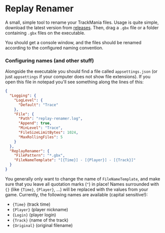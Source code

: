 # Replay Renamer

A small, simple tool to rename your TrackMania files.
Usage is quite simple, download the latest version from [releases](https://github.com/dealloc/replay-renamer/releases).
Then, drag a `.gbx` file or a folder containing `.gbx` files on the executable.

You should get a console window, and the files should be renamed according to the configured naming convention.

### Configuring names (and other stuff)
Alongside the executable you should find a file called `appsettings.json` (or just `appsettings` if your computer does not show file extensions).
If you open this file in notepad you'll see something along the lines of this:
```json
{
  "Logging": {
    "LogLevel": {
      "Default": "Trace"
    },
    "File": {
      "Path": "replay-renamer.log",
      "Append": true,
      "MinLevel": "Trace",
      "FileSizeLimitBytes": 1024,
      "MaxRollingFiles": 5
    }
  },
  "ReplayRenamer": {
    "FilePattern": "*.gbx",
    "FileNameTemplate": "[{Time}] - [{Player}] - [{Track}]"
  }
}
```

You generally only want to change the name of `FileNameTemplate`, and make sure that you leave all quotation marks (`"`) in place!
Names surrounded with `{}` (like `{Time}`, `{Player}`, ...) will be replaced with the values from your game.
Currently, the following names are available (capital sensitive!):
- `{Time}` (track time)
- `{Player}` (player nickname)
- `{Login}` (player login)
- `{Track}` (name of the track)
- `{Original}` (original filename)